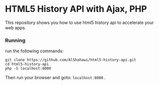 # HTML5 History API with Ajax, PHP
This repository shows you how to use html5 history api to accelerate your web apps.

### Running
run the following commands:
```
git clone https://github.com/AlShahawi/html5-history-api.git
cd html5-history-api
php -S localhost:8000
```
Then run your browser and goto: `localhost:8000` .
